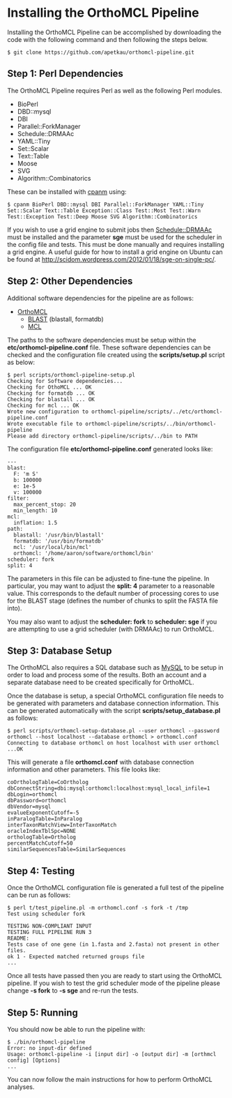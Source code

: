 Installing the OrthoMCL Pipeline
================================

Installing the OrthoMCL Pipeline can be accomplished by downloading the code with the following command and then following the steps below.

	$ git clone https://github.com/apetkau/orthomcl-pipeline.git

Step 1: Perl Dependencies
-------------------------

The OrthoMCL Pipeline requires Perl as well as the following Perl modules.

* BioPerl
* DBD::mysql
* DBI
* Parallel::ForkManager
* Schedule::DRMAAc
* YAML::Tiny
* Set::Scalar
* Text::Table
* Moose
* SVG
* Algorithm::Combinatorics

These can be installed with [cpanm](http://search.cpan.org/dist/App-cpanminus/lib/App/cpanminus.pm) using:

	$ cpanm BioPerl DBD::mysql DBI Parallel::ForkManager YAML::Tiny Set::Scalar Text::Table Exception::Class Test::Most Test::Warn Test::Exception Test::Deep Moose SVG Algorithm::Combinatorics
	
If you wish to use a grid engine to submit jobs then [Schedule::DRMAAc](http://search.cpan.org/~tharsch/Schedule-DRMAAc-0.81/Schedule_DRMAAc.pod) must be installed and the parameter **sge** must be used for the scheduler in the config file and tests.  This must be done manually and requires installing a grid engine.  A useful guide for how to install a grid engine on Ubuntu can be found at http://scidom.wordpress.com/2012/01/18/sge-on-single-pc/.


Step 2: Other Dependencies
--------------------------

Additional software dependencies for the pipeline are as follows:

* [OrthoMCL](http://orthomcl.org/common/downloads/software/v2.0/)
   * [BLAST](http://blast.ncbi.nlm.nih.gov/Blast.cgi?CMD=Web&PAGE_TYPE=BlastDocs&DOC_TYPE=Download) (blastall, formatdb)
   * [MCL](http://www.micans.org/mcl/index.html)

The paths to the software dependencies must be setup within the **etc/orthomcl-pipeline.conf** file.  These software dependencies can be checked and the configuration file created using the **scripts/setup.pl** script as below:

	$ perl scripts/orthomcl-pipeline-setup.pl
	Checking for Software dependencies...
	Checking for OthoMCL ... OK
	Checking for formatdb ... OK
	Checking for blastall ... OK
	Checking for mcl ... OK
	Wrote new configuration to orthomcl-pipeline/scripts/../etc/orthomcl-pipeline.conf
	Wrote executable file to orthomcl-pipeline/scripts/../bin/orthomcl-pipeline
	Please add directory orthomcl-pipeline/scripts/../bin to PATH
	
The configuration file **etc/orthomcl-pipeline.conf** generated looks like:

```
---
blast:
  F: 'm S'
  b: 100000
  e: 1e-5
  v: 100000
filter:
  max_percent_stop: 20
  min_length: 10
mcl:
  inflation: 1.5
path:
  blastall: '/usr/bin/blastall'
  formatdb: '/usr/bin/formatdb'
  mcl: '/usr/local/bin/mcl'
  orthomcl: '/home/aaron/software/orthomcl/bin'
scheduler: fork
split: 4
```

The parameters in this file can be adjusted to fine-tune the pipeline.  In particular, you may want to adjust the **split: 4** parameter to a reasonable value.  This corresponds to the default number of processing cores to use for the BLAST stage (defines the number of chunks to split the FASTA file into).

You may also want to adjust the **scheduler: fork** to **scheduler: sge** if you are attempting to use a grid scheduler (with DRMAAc) to run OrthoMCL.

Step 3: Database Setup
----------------------

The OrthoMCL also requires a SQL database such as [MySQL](http://www.mysql.com/) to be setup in order to load and process some of the results.  Both an account and a separate database need to be created specifically for OrthoMCL.

Once the database is setup, a special OrthoMCL configuration file needs to be generated with parameters and database connection information.  This can be generated automatically with the script **scripts/setup_database.pl** as follows:

	$ perl scripts/orthomcl-setup-database.pl --user orthomcl --password orthomcl --host localhost --database orthomcl > orthomcl.conf
	Connecting to database orthomcl on host localhost with user orthomcl ...OK
	
This will generate a file **orthomcl.conf** with database connection information and other parameters.  This file looks like:

```
coOrthologTable=CoOrtholog
dbConnectString=dbi:mysql:orthomcl:localhost:mysql_local_infile=1
dbLogin=orthomcl
dbPassword=orthomcl
dbVendor=mysql 
evalueExponentCutoff=-5
inParalogTable=InParalog
interTaxonMatchView=InterTaxonMatch
oracleIndexTblSpc=NONE
orthologTable=Ortholog
percentMatchCutoff=50
similarSequencesTable=SimilarSequences
```

Step 4: Testing
---------------

Once the OrthoMCL configuration file is generated a full test of the pipeline can be run as follows:

	$ perl t/test_pipeline.pl -m orthomcl.conf -s fork -t /tmp
	Test using scheduler fork
	
	TESTING NON-COMPLIANT INPUT
	TESTING FULL PIPELINE RUN 3
	README:
	Tests case of one gene (in 1.fasta and 2.fasta) not present in other files.
	ok 1 - Expected matched returned groups file
	...

Once all tests have passed then you are ready to start using the OrthoMCL pipeline.  If you wish to test the grid scheduler mode of the pipeline please change **-s fork** to **-s sge** and re-run the tests.

Step 5: Running
---------------

You should now be able to run the pipeline with:

	$ ./bin/orthomcl-pipeline
	Error: no input-dir defined
	Usage: orthomcl-pipeline -i [input dir] -o [output dir] -m [orthmcl config] [Options]
	...

You can now follow the main instructions for how to perform OrthoMCL analyses.
